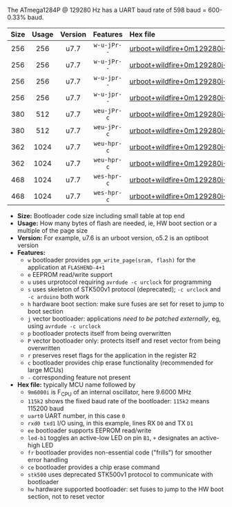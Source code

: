 The ATmega1284P @ 129280 Hz has a UART baud rate of 598 baud = 600-0.33% baud.

|Size|Usage|Version|Features|Hex file|
|:-:|:-:|:-:|:-:|:--|
|256|256|u7.7|`w-u-jPr--`|[urboot+wildfire+0m129280i++++0k6_uart0_rxd0_txd1_led+b5.hex](https://raw.githubusercontent.com/stefanrueger/urboot.hex/main/boards/wildfire/internal_oscillator/fint+0m129280_Hz/br++++0k6_bps/urboot+wildfire+0m129280i++++0k6_uart0_rxd0_txd1_led+b5.hex)|
|256|256|u7.7|`w-u-jPr--`|[urboot+wildfire+0m129280i++++0k6_uart1_rxd2_txd3_led+b5.hex](https://raw.githubusercontent.com/stefanrueger/urboot.hex/main/boards/wildfire/internal_oscillator/fint+0m129280_Hz/br++++0k6_bps/urboot+wildfire+0m129280i++++0k6_uart1_rxd2_txd3_led+b5.hex)|
|256|256|u7.7|`w-u-jpr--`|[urboot+wildfire+0m129280i++++0k6_uart0_rxd0_txd1_led+b5_fr.hex](https://raw.githubusercontent.com/stefanrueger/urboot.hex/main/boards/wildfire/internal_oscillator/fint+0m129280_Hz/br++++0k6_bps/urboot+wildfire+0m129280i++++0k6_uart0_rxd0_txd1_led+b5_fr.hex)|
|256|256|u7.7|`w-u-jpr--`|[urboot+wildfire+0m129280i++++0k6_uart1_rxd2_txd3_led+b5_fr.hex](https://raw.githubusercontent.com/stefanrueger/urboot.hex/main/boards/wildfire/internal_oscillator/fint+0m129280_Hz/br++++0k6_bps/urboot+wildfire+0m129280i++++0k6_uart1_rxd2_txd3_led+b5_fr.hex)|
|380|512|u7.7|`weu-jPr-c`|[urboot+wildfire+0m129280i++++0k6_uart0_rxd0_txd1_ee_led+b5_fr_ce.hex](https://raw.githubusercontent.com/stefanrueger/urboot.hex/main/boards/wildfire/internal_oscillator/fint+0m129280_Hz/br++++0k6_bps/urboot+wildfire+0m129280i++++0k6_uart0_rxd0_txd1_ee_led+b5_fr_ce.hex)|
|380|512|u7.7|`weu-jPr-c`|[urboot+wildfire+0m129280i++++0k6_uart1_rxd2_txd3_ee_led+b5_fr_ce.hex](https://raw.githubusercontent.com/stefanrueger/urboot.hex/main/boards/wildfire/internal_oscillator/fint+0m129280_Hz/br++++0k6_bps/urboot+wildfire+0m129280i++++0k6_uart1_rxd2_txd3_ee_led+b5_fr_ce.hex)|
|362|1024|u7.7|`weu-hpr-c`|[urboot+wildfire+0m129280i++++0k6_uart0_rxd0_txd1_ee_led+b5_fr_ce_hw.hex](https://raw.githubusercontent.com/stefanrueger/urboot.hex/main/boards/wildfire/internal_oscillator/fint+0m129280_Hz/br++++0k6_bps/urboot+wildfire+0m129280i++++0k6_uart0_rxd0_txd1_ee_led+b5_fr_ce_hw.hex)|
|362|1024|u7.7|`weu-hpr-c`|[urboot+wildfire+0m129280i++++0k6_uart1_rxd2_txd3_ee_led+b5_fr_ce_hw.hex](https://raw.githubusercontent.com/stefanrueger/urboot.hex/main/boards/wildfire/internal_oscillator/fint+0m129280_Hz/br++++0k6_bps/urboot+wildfire+0m129280i++++0k6_uart1_rxd2_txd3_ee_led+b5_fr_ce_hw.hex)|
|468|1024|u7.7|`wes-hpr-c`|[urboot+wildfire+0m129280i++++0k6_uart0_rxd0_txd1_ee_led+b5_fr_ce_stk500_hw.hex](https://raw.githubusercontent.com/stefanrueger/urboot.hex/main/boards/wildfire/internal_oscillator/fint+0m129280_Hz/br++++0k6_bps/urboot+wildfire+0m129280i++++0k6_uart0_rxd0_txd1_ee_led+b5_fr_ce_stk500_hw.hex)|
|468|1024|u7.7|`wes-hpr-c`|[urboot+wildfire+0m129280i++++0k6_uart1_rxd2_txd3_ee_led+b5_fr_ce_stk500_hw.hex](https://raw.githubusercontent.com/stefanrueger/urboot.hex/main/boards/wildfire/internal_oscillator/fint+0m129280_Hz/br++++0k6_bps/urboot+wildfire+0m129280i++++0k6_uart1_rxd2_txd3_ee_led+b5_fr_ce_stk500_hw.hex)|

- **Size:** Bootloader code size including small table at top end
- **Usage:** How many bytes of flash are needed, ie, HW boot section or a multiple of the page size
- **Version:** For example, u7.6 is an urboot version, o5.2 is an optiboot version
- **Features:**
  + `w` bootloader provides `pgm_write_page(sram, flash)` for the application at `FLASHEND-4+1`
  + `e` EEPROM read/write support
  + `u` uses urprotocol requiring `avrdude -c urclock` for programming
  + `s` uses skeleton of STK500v1 protocol (deprecated); `-c urclock` and `-c arduino` both work
  + `h` hardware boot section: make sure fuses are set for reset to jump to boot section
  + `j` vector bootloader: applications *need to be patched externally*, eg, using `avrdude -c urclock`
  + `p` bootloader protects itself from being overwritten
  + `P` vector bootloader only: protects itself and reset vector from being overwritten
  + `r` preserves reset flags for the application in the register R2
  + `c` bootloader provides chip erase functionality (recommended for large MCUs)
  + `-` corresponding feature not present
- **Hex file:** typically MCU name followed by
  + `9m6000i` is F<sub>CPU</sub> of an internal oscillator, here 9.6000 MHz
  + `115k2` shows the fixed baud rate of the bootloader: `115k2` means 115200 baud
  + `uart0` UART number, in this case `0`
  + `rxd0 txd1` I/O using, in this example, lines RX `D0` and TX `D1`
  + `ee` bootloader supports EEPROM read/write
  + `led-b1` toggles an active-low LED on pin `B1`, `+` designates an active-high LED
  + `fr` bootloader provides non-essential code ("frills") for smoother error handling
  + `ce` bootloader provides a chip erase command
  + `stk500` uses deprecated STK500v1 protocol to communicate with bootloader
  + `hw` hardware supported bootloader: set fuses to jump to the HW boot section, not to reset vector
